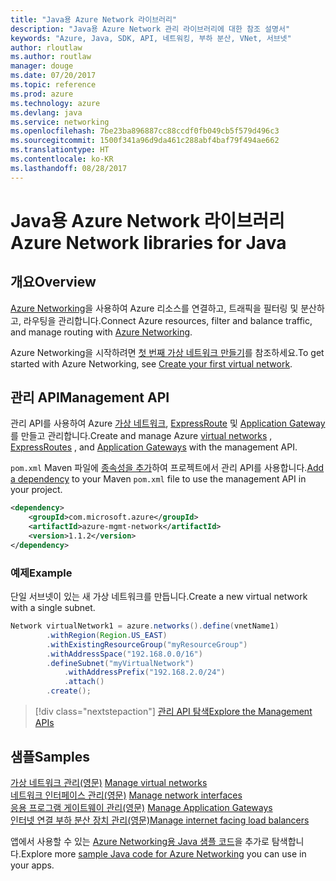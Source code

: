 ```yaml
---
title: "Java용 Azure Network 라이브러리"
description: "Java용 Azure Network 관리 라이브러리에 대한 참조 설명서"
keywords: "Azure, Java, SDK, API, 네트워킹, 부하 분산, VNet, 서브넷"
author: rloutlaw
ms.author: routlaw
manager: douge
ms.date: 07/20/2017
ms.topic: reference
ms.prod: azure
ms.technology: azure
ms.devlang: java
ms.service: networking
ms.openlocfilehash: 7be23ba896887cc88ccdf0fb049cb5f579d496c3
ms.sourcegitcommit: 1500f341a96d9da461c288abf4baf79f494ae662
ms.translationtype: HT
ms.contentlocale: ko-KR
ms.lasthandoff: 08/28/2017
---
```

# <a name="azure-network-libraries-for-java"></a><span data-ttu-id="52350-104">Java용 Azure Network 라이브러리</span><span class="sxs-lookup"><span data-stu-id="52350-104">Azure Network libraries for Java</span></span>

## <a name="overview"></a><span data-ttu-id="52350-105">개요</span><span class="sxs-lookup"><span data-stu-id="52350-105">Overview</span></span>

<span data-ttu-id="52350-106">[Azure Networking](/azure/networking/networking-overview)을 사용하여 Azure 리소스를 연결하고, 트래픽을 필터링 및 분산하고, 라우팅을 관리합니다.</span><span class="sxs-lookup"><span data-stu-id="52350-106">Connect Azure resources, filter and balance traffic, and manage routing with [Azure Networking](/azure/networking/networking-overview).</span></span>

<span data-ttu-id="52350-107">Azure Networking을 시작하려면 [첫 번째 가상 네트워크 만들기](/azure/virtual-network/virtual-network-get-started-vnet-subnet)를 참조하세요.</span><span class="sxs-lookup"><span data-stu-id="52350-107">To get started with Azure Networking, see [Create your first virtual network](/azure/virtual-network/virtual-network-get-started-vnet-subnet).</span></span>

## <a name="management-api"></a><span data-ttu-id="52350-108">관리 API</span><span class="sxs-lookup"><span data-stu-id="52350-108">Management API</span></span>

<span data-ttu-id="52350-109">관리 API를 사용하여 Azure [가상 네트워크](/azure/virtual-network/virtual-networks-overview), [ExpressRoute](/azure/expressroute/) 및 [Application Gateway](/azure/application-gateway/)를 만들고 관리합니다.</span><span class="sxs-lookup"><span data-stu-id="52350-109">Create and manage Azure [virtual networks](/azure/virtual-network/virtual-networks-overview) , [ExpressRoutes](/azure/expressroute/) , and [Application Gateways](/azure/application-gateway/) with the management API.</span></span>

<span data-ttu-id="52350-110">`pom.xml` Maven 파일에 [종속성을 추가](https://maven.apache.org/guides/getting-started/index.html#How_do_I_use_external_dependencies)하여 프로젝트에서 관리 API를 사용합니다.</span><span class="sxs-lookup"><span data-stu-id="52350-110">[Add a dependency](https://maven.apache.org/guides/getting-started/index.html#How_do_I_use_external_dependencies) to your Maven `pom.xml` file to use the management API in your project.</span></span>  

```XML
<dependency>
    <groupId>com.microsoft.azure</groupId>
    <artifactId>azure-mgmt-network</artifactId>
    <version>1.1.2</version>
</dependency>
```   

### <a name="example"></a><span data-ttu-id="52350-111">예제</span><span class="sxs-lookup"><span data-stu-id="52350-111">Example</span></span>

<span data-ttu-id="52350-112">단일 서브넷이 있는 새 가상 네트워크를 만듭니다.</span><span class="sxs-lookup"><span data-stu-id="52350-112">Create a new virtual network with a single subnet.</span></span>

```java
Network virtualNetwork1 = azure.networks().define(vnetName1)
        .withRegion(Region.US_EAST)
        .withExistingResourceGroup("myResourceGroup")
        .withAddressSpace("192.168.0.0/16")
        .defineSubnet("myVirtualNetwork")
            .withAddressPrefix("192.168.2.0/24")
            .attach()
        .create();
```

> [!div class="nextstepaction"]
> [<span data-ttu-id="52350-113">관리 API 탐색</span><span class="sxs-lookup"><span data-stu-id="52350-113">Explore the Management APIs</span></span>](/java/api/overview/azure/networking/managementapi)

## <a name="samples"></a><span data-ttu-id="52350-114">샘플</span><span class="sxs-lookup"><span data-stu-id="52350-114">Samples</span></span>

<span data-ttu-id="52350-115">[가상 네트워크 관리(영문)](https://github.com/Azure-Samples/network-java-manage-virtual-network) </span><span class="sxs-lookup"><span data-stu-id="52350-115">[Manage virtual networks](https://github.com/Azure-Samples/network-java-manage-virtual-network) </span></span>  
<span data-ttu-id="52350-116">[네트워크 인터페이스 관리(영문)](https://github.com/Azure-Samples/network-java-manage-network-interface) </span><span class="sxs-lookup"><span data-stu-id="52350-116">[Manage network interfaces](https://github.com/Azure-Samples/network-java-manage-network-interface) </span></span>  
<span data-ttu-id="52350-117">[응용 프로그램 게이트웨이 관리(영문)](https://github.com/Azure-Samples/application-gateway-java-manage-simple-application-gateways) </span><span class="sxs-lookup"><span data-stu-id="52350-117">[Manage Application Gateways](https://github.com/Azure-Samples/application-gateway-java-manage-simple-application-gateways) </span></span>  
[<span data-ttu-id="52350-118">인터넷 연결 부하 분산 장치 관리(영문)</span><span class="sxs-lookup"><span data-stu-id="52350-118">Manage internet facing load balancers</span></span>](https://github.com/Azure-Samples/network-java-manage-internet-facing-load-balancers)   

<span data-ttu-id="52350-119">앱에서 사용할 수 있는 [Azure Networking용 Java 샘플 코드](https://azure.microsoft.com/resources/samples/?platform=java&term=network)을 추가로 탐색합니다.</span><span class="sxs-lookup"><span data-stu-id="52350-119">Explore more [sample Java code for Azure Networking](https://azure.microsoft.com/resources/samples/?platform=java&term=network) you can use in your apps.</span></span>
